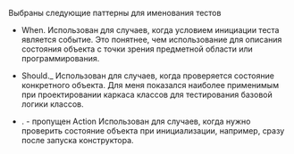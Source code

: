 Выбраны следующие паттерны для именования тестов

* When<Action>.<Arrange><Assert>
Использован для случаев, когда условием инициации теста является событие. Это понятнее, чем использование для описания состояния объекта с точки зрения предметной области или программирования.

* <ClassName>Should.<Assert>_<Arrange>
Использован для случаев, когда проверяется состояние конкретного объекта. Для меня показался наиболее применимым при проектировании каркаса классов для тестирования базовой логики классов.

* <Arrange>.<Assert> - пропущен Action
Использован для случаев, когда нужно проверить состояние объекта при инициализации, например, сразу после запуска конструктора.